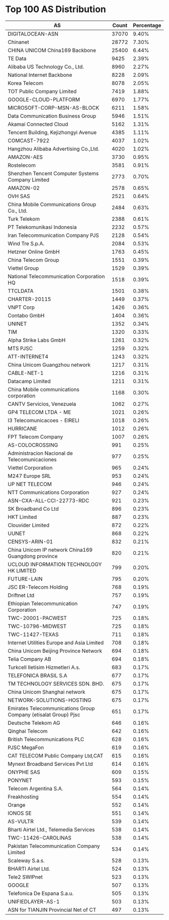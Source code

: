 # Top 100 AS Distribution
| AS | Count | Percentage |
|----|----|----|
| DIGITALOCEAN-ASN | 37070 | 9.40% |
| Chinanet | 28772 | 7.30% |
| CHINA UNICOM China169 Backbone | 25400 | 6.44% |
| TE Data | 9425 | 2.39% |
| Alibaba US Technology Co., Ltd. | 8960 | 2.27% |
| National Internet Backbone | 8228 | 2.09% |
| Korea Telecom | 8078 | 2.05% |
| TOT Public Company Limited | 7419 | 1.88% |
| GOOGLE-CLOUD-PLATFORM | 6970 | 1.77% |
| MICROSOFT-CORP-MSN-AS-BLOCK | 6211 | 1.58% |
| Data Communication Business Group | 5946 | 1.51% |
| Akamai Connected Cloud | 5162 | 1.31% |
| Tencent Building, Kejizhongyi Avenue | 4385 | 1.11% |
| COMCAST-7922 | 4037 | 1.02% |
| Hangzhou Alibaba Advertising Co.,Ltd. | 4020 | 1.02% |
| AMAZON-AES | 3730 | 0.95% |
| Rostelecom | 3581 | 0.91% |
| Shenzhen Tencent Computer Systems Company Limited | 2773 | 0.70% |
| AMAZON-02 | 2578 | 0.65% |
| OVH SAS | 2521 | 0.64% |
| China Mobile Communications Group Co., Ltd. | 2484 | 0.63% |
| Turk Telekom | 2388 | 0.61% |
| PT Telekomunikasi Indonesia | 2232 | 0.57% |
| Iran Telecommunication Company PJS | 2128 | 0.54% |
| Wind Tre S.p.A. | 2084 | 0.53% |
| Hetzner Online GmbH | 1763 | 0.45% |
| China Telecom Group | 1551 | 0.39% |
| Viettel Group | 1529 | 0.39% |
| National Telecommunication Corporation HQ | 1518 | 0.39% |
| TTCLDATA | 1501 | 0.38% |
| CHARTER-20115 | 1449 | 0.37% |
| VNPT Corp | 1426 | 0.36% |
| Contabo GmbH | 1404 | 0.36% |
| UNINET | 1352 | 0.34% |
| TIM | 1320 | 0.33% |
| Alpha Strike Labs GmbH | 1261 | 0.32% |
| MTS PJSC | 1259 | 0.32% |
| ATT-INTERNET4 | 1243 | 0.32% |
| China Unicom Guangzhou network | 1217 | 0.31% |
| CABLE-NET-1 | 1216 | 0.31% |
| Datacamp Limited | 1211 | 0.31% |
| China Mobile communications corporation | 1168 | 0.30% |
| CANTV Servicios, Venezuela | 1062 | 0.27% |
| GP4 TELECOM LTDA - ME | 1021 | 0.26% |
| I3 Telecomunicacoes - EIRELI | 1018 | 0.26% |
| HURRICANE | 1012 | 0.26% |
| FPT Telecom Company | 1007 | 0.26% |
| AS-COLOCROSSING | 991 | 0.25% |
| Administracion Nacional de Telecomunicaciones | 977 | 0.25% |
| Viettel Corporation | 965 | 0.24% |
| M247 Europe SRL | 953 | 0.24% |
| UP NET TELECOM | 946 | 0.24% |
| NTT Communications Corporation | 927 | 0.24% |
| ASN-CXA-ALL-CCI-22773-RDC | 921 | 0.23% |
| SK Broadband Co Ltd | 896 | 0.23% |
| HKT Limited | 887 | 0.23% |
| Clouvider Limited | 872 | 0.22% |
| UUNET | 868 | 0.22% |
| CENSYS-ARIN-01 | 832 | 0.21% |
| China Unicom IP network China169 Guangdong province | 820 | 0.21% |
| UCLOUD INFORMATION TECHNOLOGY HK LIMITED | 799 | 0.20% |
| FUTURE-LAIN | 795 | 0.20% |
| JSC ER-Telecom Holding | 768 | 0.19% |
| Driftnet Ltd | 757 | 0.19% |
| Ethiopian Telecommunication Corporation | 747 | 0.19% |
| TWC-20001-PACWEST | 725 | 0.18% |
| TWC-10796-MIDWEST | 725 | 0.18% |
| TWC-11427-TEXAS | 711 | 0.18% |
| Internet Utilities Europe and Asia Limited | 708 | 0.18% |
| China Unicom Beijing Province Network | 694 | 0.18% |
| Telia Company AB | 694 | 0.18% |
| Turkcell Iletisim Hizmetleri A.s. | 683 | 0.17% |
| TELEFONICA BRASIL S.A | 677 | 0.17% |
| TM TECHNOLOGY SERVICES SDN. BHD. | 675 | 0.17% |
| China Unicom Shanghai network | 675 | 0.17% |
| NETWORK-SOLUTIONS-HOSTING | 675 | 0.17% |
| Emirates Telecommunications Group Company (etisalat Group) Pjsc | 651 | 0.17% |
| Deutsche Telekom AG | 646 | 0.16% |
| Qinghai Telecom | 642 | 0.16% |
| British Telecommunications PLC | 628 | 0.16% |
| PJSC MegaFon | 619 | 0.16% |
| CAT TELECOM Public Company Ltd,CAT | 615 | 0.16% |
| Mynext Broadband Services Pvt Ltd | 614 | 0.16% |
| ONYPHE SAS | 609 | 0.15% |
| PONYNET | 593 | 0.15% |
| Telecom Argentina S.A. | 564 | 0.14% |
| Freakhosting | 554 | 0.14% |
| Orange | 552 | 0.14% |
| IONOS SE | 551 | 0.14% |
| AS-VULTR | 539 | 0.14% |
| Bharti Airtel Ltd., Telemedia Services | 538 | 0.14% |
| TWC-11426-CAROLINAS | 538 | 0.14% |
| Pakistan Telecommunication Company Limited | 534 | 0.14% |
| Scaleway S.a.s. | 528 | 0.13% |
| BHARTI Airtel Ltd. | 524 | 0.13% |
| Tele2 SWIPnet | 523 | 0.13% |
| GOOGLE | 507 | 0.13% |
| Telefonica De Espana S.a.u. | 505 | 0.13% |
| UNIFIEDLAYER-AS-1 | 503 | 0.13% |
| ASN for TIANJIN Provincial Net of CT | 497 | 0.13% |
